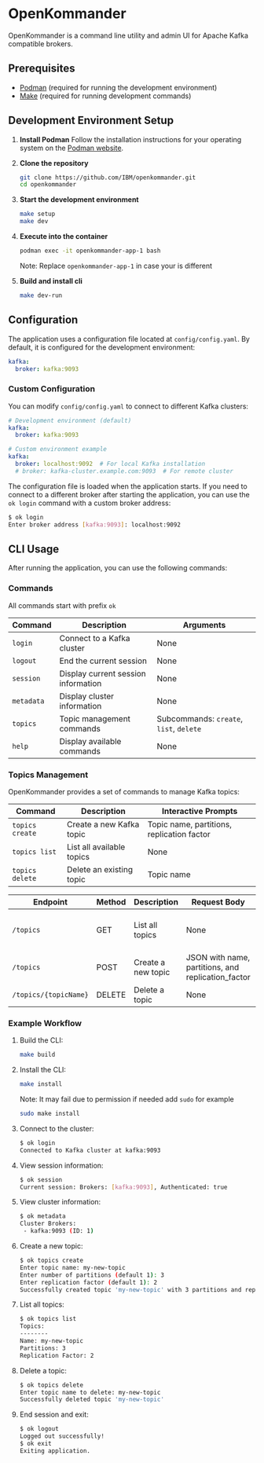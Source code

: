 # OpenKommander

OpenKommander is a command line utility and admin UI for Apache Kafka compatible brokers.

## Prerequisites

- [Podman](https://podman.io/getting-started/installation) (required for running the development environment)
- [Make](https://www.gnu.org/software/make/) (required for running development commands)

## Development Environment Setup

1. **Install Podman**
   Follow the installation instructions for your operating system on the [Podman website](https://podman.io/getting-started/installation).

2. **Clone the repository**
   ```bash
   git clone https://github.com/IBM/openkommander.git
   cd openkommander
   ```

3. **Start the development environment**
   ```bash
   make setup
   make dev
   ```

4. **Execute into the container**
    ```bash
    podman exec -it openkommander-app-1 bash
    ```

    Note: Replace `openkommander-app-1` in case your is different

5. **Build and install cli**
    ```bash
    make dev-run
    ```

## Configuration

The application uses a configuration file located at `config/config.yaml`. By default, it is configured for the development environment:

```yaml
kafka:
  broker: kafka:9093
```

### Custom Configuration

You can modify `config/config.yaml` to connect to different Kafka clusters:

```yaml
# Development environment (default)
kafka:
  broker: kafka:9093

# Custom environment example
kafka:
  broker: localhost:9092  # For local Kafka installation
  # broker: kafka-cluster.example.com:9093  # For remote cluster
```

The configuration file is loaded when the application starts. If you need to connect to a different broker after starting the application, you can use the `ok login` command with a custom broker address:

```bash
$ ok login
Enter broker address [kafka:9093]: localhost:9092
```

## CLI Usage

After running the application, you can use the following commands:


### Commands

All commands start with prefix `ok`

| Command | Description | Arguments |
|---------|-------------|-----------|
| `login` | Connect to a Kafka cluster | None |
| `logout` | End the current session | None |
| `session` | Display current session information | None |
| `metadata` | Display cluster information | None |
| `topics` | Topic management commands | Subcommands: `create`, `list`, `delete` |
| `help` | Display available commands | None |

### Topics Management

OpenKommander provides a set of commands to manage Kafka topics:

| Command | Description | Interactive Prompts |
|---------|-------------|-------------------|
| `topics create` | Create a new Kafka topic | Topic name, partitions, replication factor |
| `topics list` | List all available topics | None |
| `topics delete` | Delete an existing topic | Topic name |

| Endpoint | Method | Description | Request Body | Response |
|----------|--------|-------------|-------------|----------|
| `/topics` | GET | List all topics | None | JSON object with topic details |
| `/topics` | POST | Create a new topic | JSON with name, partitions, and replication_factor | Success message |
| `/topics/{topicName}` | DELETE | Delete a topic | None | Success message |

### Example Workflow

1. Build the CLI:
   ```bash
   make build
   ```

2. Install the CLI:
   ```bash
   make install
   ```

   Note: It may fail due to permission if needed add `sudo` for example
   ```bash
   sudo make install
   ```

3. Connect to the cluster:
   ```bash
   $ ok login
   Connected to Kafka cluster at kafka:9093
   ```

4. View session information:
   ```bash
   $ ok session
   Current session: Brokers: [kafka:9093], Authenticated: true
   ```

5. View cluster information:
   ```bash
   $ ok metadata
   Cluster Brokers:
    - kafka:9093 (ID: 1)
   ```

6. Create a new topic:
   ```bash
   $ ok topics create
   Enter topic name: my-new-topic
   Enter number of partitions (default 1): 3
   Enter replication factor (default 1): 2
   Successfully created topic 'my-new-topic' with 3 partitions and replication factor 2
   ```

7. List all topics:
   ```bash
   $ ok topics list
   Topics:
   --------
   Name: my-new-topic
   Partitions: 3
   Replication Factor: 2
   ```

8. Delete a topic:
   ```bash
   $ ok topics delete
   Enter topic name to delete: my-new-topic
   Successfully deleted topic 'my-new-topic'
   ```

9. End session and exit:
   ```bash
   $ ok logout
   Logged out successfully!
   $ ok exit
   Exiting application.
   ```
